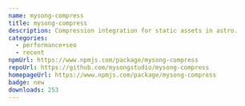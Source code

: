 ```yaml
---
name: mysong-compress
title: mysong-compress
description: Compression integration for static assets in astro.
categories:
  - performance+seo
  - recent
npmUrl: https://www.npmjs.com/package/mysong-compress
repoUrl: https://github.com/mysongstudio/mysong-compress
homepageUrl: https://www.npmjs.com/package/mysong-compress
badge: new
downloads: 253
---
```

